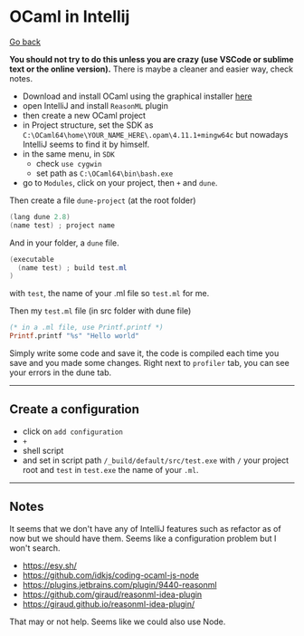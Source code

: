 # OCaml in Intellij

[Go back](..)

**You should not try to do this unless you are crazy
(use VSCode or sublime text or the online version).**
There is maybe a cleaner and easier way, check notes.

* Download and install OCaml using the graphical 
installer [here](https://fdopen.github.io/opam-repository-mingw/installation/)
* open IntelliJ and install ``ReasonML`` plugin
* then create a new OCaml project
* in Project structure, set the SDK as ``C:\OCaml64\home\YOUR_NAME_HERE\.opam\4.11.1+mingw64c``
but nowadays IntelliJ seems to find it by himself.
* in the same menu, in ``SDK``
  * check `use cygwin`
  * set path as `C:\OCaml64\bin\bash.exe`
* go to ``Modules``, click on your project, then `+` and `dune`.

Then create a file ``dune-project`` (at the root folder)

```java
(lang dune 2.8)
(name test) ; project name
```

And in your folder, a ``dune`` file.

```java
(executable
  (name test) ; build test.ml
)
```

with `test`, the name of your .ml file so ``test.ml`` for me.

Then my ``test.ml`` file (in src folder with dune file)

```ocaml
(* in a .ml file, use Printf.printf *)
Printf.printf "%s" "Hello world"
```

Simply write some code and save it, the code is compiled each
time you save and you made some changes. Right next to ``profiler``
tab, you can see your errors in the dune tab.

<hr class="sl">

## Create a configuration

* click on ``add configuration``
* ``+``
* shell script
* and set in script path ``/_build/default/src/test.exe``
with ``/`` your project root and `test` in `test.exe`
  the name of your ``.ml``.

<hr class="sr">
  
## Notes

It seems that we don't have any of IntelliJ features such
as refactor as of now but we should have them. Seems like
a configuration problem but I won't search.

* <https://esy.sh/>
* <https://github.com/idkjs/coding-ocaml-js-node>
* <https://plugins.jetbrains.com/plugin/9440-reasonml>
* <https://github.com/giraud/reasonml-idea-plugin>
* <https://giraud.github.io/reasonml-idea-plugin/>

That may or not help. Seems like we could also use Node.